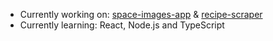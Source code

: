 - Currently working on: [space-images-app](https://github.com/JoarHansson/space-images-app) & [recipe-scraper](https://github.com/JoarHansson/recipe-scraper)
- Currently learning: React, Node.js and TypeScript

<!--
**JoarHansson/JoarHansson** is a ✨ _special_ ✨ repository because its `README.md` (this file) appears on your GitHub profile.

Here are some ideas to get you started:

- 🔭 I’m currently working on ...
- 🌱 I’m currently learning ...
- 👯 I’m looking to collaborate on ...
- 🤔 I’m looking for help with ...
- 💬 Ask me about ...
- 📫 How to reach me: ...
- 😄 Pronouns: ...
- ⚡ Fun fact: ...
-->
